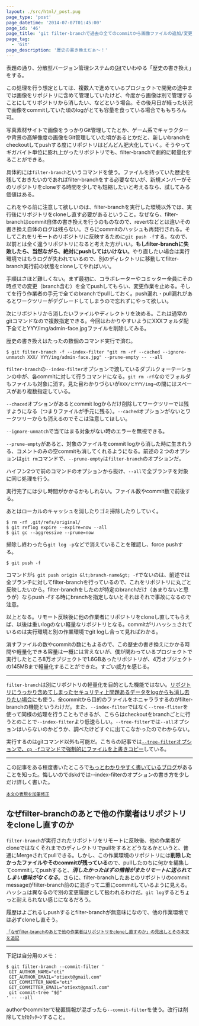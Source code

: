 ```yaml
---
layout: ./src/html/_post.pug
page_type: 'post'
page_datetime: '2014-07-07T01:45:00'
page_id: '46'
page_title: 'git filter-branchで過去の全てのcommitから画像ファイルの追加/変更をなかったことにしてリポジトリを軽量化する'
page_tag:
  - 'Git'
page_description: '歴史の書き換えだぁ〜！'
---
```

表題の通り、分散型バージョン管理システムの[Git](http://git-scm.com/)でいわゆる「歴史の書き換え」をする。

この処理を行う想定としては、複数人で進めているプロジェクトで開発の途中までは画像をリポジトリに含めて管理していたけど、今度から画像は別で管理することにしてリポジトリから消したい、などという場合。その後月日が経った状況で画像をcommitしていた頃のlogがとても容量を食っている場合でももちろん可。

写真素材サイトで画像をうっかりGit管理してたとか、ゲーム系でキャラクターや背景の高解像度の画像をGit管理していた頃があるとかだと、新しいbranchをcheckoutしてpushする度にリポジトリはどんどん肥大化していく。そうやってギガバイト単位に膨れ上がったリポジトリでも、filter-branchで劇的に軽量化することができる。

具体的には`filter-branch`というコマンドを使う。ファイルを持っていた歴史を残しておきたいのであればfilter-branchをする必要なないが、新規メンバーがそのリポジトリをcloneする時間を少しでも短縮したいと考えるなら、試してみる価値はある。

これをやる前に注意して欲しいのは、filter-branchを実行した環境以外では、実行後にリポジトリをcloneし直す必要があるということ。なぜなら、filter-branchはcommit自体の書き換えを行うのものなので、revertなどとは違いその書き換え自体のログは残らない。さらにcommitのハッシュも再発行される。そしてこれをリモートのリポジトリに反映するために`git push -f`する。なので、以前とは全く違うリポジトリになると考えた方がいい。**もしfilter-branchに失敗したら、当然ながら、絶対にpushしてはいけない**。やり直したい場合は実行環境ではもうログが失われているので、別のディレクトリに移動してfilter-branch実行前の状態をcloneしてやればいい。

手順はさほど難しくない。まず最初に、コラボレーターやコミッター全員にその時点での変更（branch含む）を全てpushしてもらい、変更作業を止める。そしてを行う作業者の手元で全てのbranchでpullしておく。push漏れ・pull漏れがあるとワークツリーがデグレードしてしまうので忘れずにやって欲しい。

次にリポジトリから消したいファイルやディレクトリを決める。これは通常のgitコマンドなので複数指定できる。今回はわかりやすいようにXXXフォルダ配下全てとYYY/img/admin-face.jpgファイルを削除してみる。

歴史の書き換えはたったの数個のコマンド実行で済む。

<pre title="Gitコマンド"><code data-language="shell">$ git filter-branch -f --index-filter "git rm -rf --cached --ignore-unmatch XXX/ YYY/img/admin-face.jpg" --prune-empty -- --all</code></pre>

`filter-branch`の`--index-filter`オプションで渡しているダブルクォーテーションの中が、各commitに対して行うコマンドになる。`git rm -rf`なのでフォルダもファイルも対象に消す。見た目わかりづらいが`XXX/とYYY/img~`の間にはスペースがあり複数指定している。

`--chaced`オプションがあるとcommit logからだけ削除してワークツリーでは残すようになる（つまりファイルが手元に残る）。`--cached`オプションがないとワークツリーからも消えるのでそこは注意してほしい。

`--ignore-unmatch`で当てはまる対象がない時のエラーを無視できる。

`--prune-empty`があると、対象のファイルをcommit logから消した時に生まれうる、コメントのみの空commitも消してくれるようになる。前述の２つのオプションは`git rm`コマンドで、`--prune-empty`は`filter-branch`のオプションだ。

ハイフン2つで前のコマンドのオプションから抜け、`--all`で全ブランチを対象に同じ処理を行う。

実行完了には少し時間がかかるかもしれない。ファイル数やcommit数で前後する。

あとはローカルのキャッシュを消したりゴミ掃除したりしていく。

<pre title="Gitコマンド"><code data-language="shell">$ rm -rf .git/refs/original/
$ git reflog expire --expire=now --all
$ git gc --aggressive --prune=now</code></pre>

掃除し終わったら`git log -p`などで消えていることを確認し、force pushする。

<pre title="Gitコマンド"><code data-language="shell">$ git push -f</code></pre>

コマンドが`$ git push origin &lt;branch-name&gt; -f`でないのは、前述では全ブランチに対してfilter-branchを行っているので、これをリポジトリに丸ごと反映したいから。filter-branchをしたのが特定のbranchだけ（あまりないと思うが）ならpush -fする時にbranchを指定しないとそれはそれで事故になるので注意。

以上となる。リモート反映後に他の作業者にリポジトリをcloneし直してもらえば、以後は重いlogのない軽量なリポジトリとなる。commitがリハッシュされているのは実行環境と別の作業環境でgit logし合って見ればわかる。

消すファイルの数やcommitの数にもよるので、この歴史の書き換えにかかる時間や軽量化できる容量は一概には言えないが、僕が関わっているプロジェクトで実行したところ8万オブジェクトで1.6GBあったリポジトリが、4万オブジェクトの145MBまで軽量化することができた。すごい威力を感じる。

---

`filter-branch`は別にリポジトリの軽量化を目的とした機能ではない。[リポジトリにうっかり含めてしまったセキュリティ上問題あるデータをlogからも消し去りたい場合](http://qiita.com/Spring_MT/items/f60c391b5dbf569a1d12)にも使う。全commitから目的のファイルをホニャララするのがfilter-branchの機能というわけだ。また、`--index-filter`ではなく`--tree-fliter`を使って同様の処理を行うこともできるが、こちらはcheckoutをbranchごとに行うとのことで`--index-filter`より低速らしい。`--tree-filter`では`--all`オプションはいらないのかどうか、調べたけどすぐに出てこなかったのでわからない。

実行するのはgitコマンド以外も可能だ。こちらの記事では[`--tree-filter`オプションで、`cp -f`コマンドで強制的にファイルを上書きコピー](http://qiita.com/wnoguchi/items/62f5e64ef2ae14b4f0ee)している。

---

この記事をある程度書いたところで[もっとわかりやすく書いているブログ](http://easyramble.com/git-filter-branch.html)があることを知った。悔しいのでdskdでは--index-filterのオプションの書き方を少しだけ詳しく書いた。

<small><ins datetime="2015-01-07T12:09:00+09:00">本文の表現を加筆修正</ins></small>

## なぜfilter-branchのあとで他の作業者はリポジトリをcloneし直すのか

`filter-branch`が実行されたリポジトリをリモートに反映後、他の作業者がcloneではなくそれまでのディレクトリでpullをするとどうなるかというと、普通にMergeされてpullできる。しかし、この作業環境のリポジトリには**削除したかったファイルやそのcommitが残っている**ので、pullしたのちに何かを編集してcommitしてpushすると、***消したかったはずの情報がまたリモートに送られてしまい意味がなくなる***。さらに、filter-branchしたあとのリポジトリのcommit messageがfilter-branch前のに混ざって二重にcommitしているように見える。ハッシュは異なるので別の変更履歴として扱われるわけだ。`git log`するとちょっと耐えられない感じになるだろう。

履歴はよごれるしpushするとfilter-branchが無意味になので、他の作業環境では必ずcloneし直そう。

<small><ins datetime="2015-01-07T15:37:36+09:00">「なぜfilter-branchのあとで他の作業者はリポジトリをcloneし直すのか」の見出しとその本文を追記</ins></small>

---

下記は自分用のメモ：

<pre title="authorやcommiterを書き換える"><code data-language="shell">$ git filter-branch --commit-filter '
 GIT_AUTHOR_NAME="oti"
 GIT_AUTHOR_EMAIL="otiext@gmail.com"
 GIT_COMMITTER_NAME="oti"
 GIT_COMMITTER_EMAIL="otiext@gmail.com"
 git commit-tree "$@"
' -- --all</code></pre>

authorやcommiterで秘匿情報が混ざったら<code>--commit-filter</code>を使う。改行は削除してｶﾀｶﾀｯﾀｰﾝすること。
